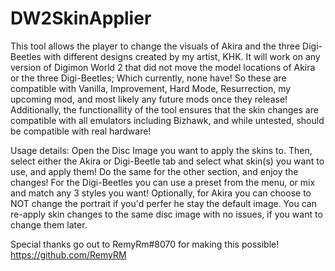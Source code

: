 # DW2SkinApplier

This tool allows the player to change the visuals of Akira and the three Digi-Beetles with different designs created by my artist, KHK. It will work on any version of Digimon World 2 that did not move the model locations of Akira or the three Digi-Beetles; Which currently, none have! So these are compatible with Vanilla, Improvement, Hard Mode, Resurrection, my upcoming mod, and most likely any future mods once they release! Additionally, the functionallity of the tool ensures that the skin changes are compatible with all emulators including Bizhawk, and while untested, should be compatible with real hardware!

Usage details: Open the Disc Image you want to apply the skins to. Then, select either the Akira or Digi-Beetle tab and select what skin(s) you want to use, and apply them! Do the same for the other section, and enjoy the changes! For the Digi-Beetles you can use a preset from the menu, or mix and match any 3 styles you want! Optionally, for Akira you can choose to NOT change the portrait if you'd perfer he stay the default image. You can re-apply skin changes to the same disc image with no issues, if you want to change them later.

Special thanks go out to RemyRm#8070 for making this possible!
https://github.com/RemyRM
